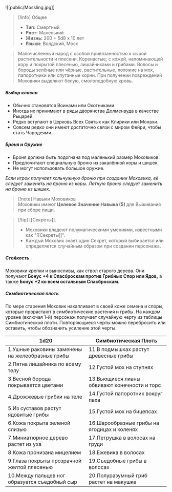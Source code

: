 ![[public/Mossling.jpg]]

>[!info] Общее
>- **Тип:** Смертный
>- **Рост:** Маленький
>- **Жизнь:** 200 + 5d8 x 10 лет
>- **Языки:** Волдский, Мосс


> Малочисленный народ с особой привязанностью к сырой растительности и плесени. 
> Коренастые; с кожей, напоминающей кору и покрытой плесенью, лишайниками и грибами. 
> Волосы и бороды зелёные или чёрные, растительные, похожие на мох, папоротники или спутанные корни. 
> При получении повреждений Моховики выделяют белую, смолоподобную кровь.

##### Выбор класса  
- Обычно становятся Воинами или Охотниками. 
- Иногда их принимают в ряды дворянства Долменвуда в качестве Рыцарей.
- Редко вступают в Церковь Всех Святых как Клирики или Монахи. 
- Совсем редко они имеют достаточно связи с миром Фейри, чтобы стать Чародеями.

##### Броня и Оружие  
- Броня должна быть подогнана под маленький размер Моховиков. 
- Предпочитают специальную броню из закалённой коры и шишек.
- Не могут использовать большое оружие. 

*Если игрок получает кольчужную броню при создании Моховика, её следует заменить на броню из коры. 
Латную броню следует заменить на броню из шишек.*

>[!note] Навыки Моховиков  
> Моховики имеют **Целевое Значение Навыка (5)** для Выживания при сборе пищи. 

>[!tip] [[Секреты]].
>- Моховики владеют полумагическими умениями, известными как "[[Секреты]]". 
>- Каждый Моховик знает один Секрет, который выбирается или определяется случайным образом при создании персонажа.

##### Стойкость  
Моховики крепки и выносливы, как ствол старого дерева.
Они получают **Бонус +4 к Спасброскам против Грибных Спор или Ядов,** а также **Бонус +2 ко всем остальным Спасброскам**.

##### Симбиотическая плоть  
По мере старения Моховик накапливает в своей коже семена и споры, которые прорастают в симбиотические растения и грибы. 
На каждом уровне (включая 1-й) персонаж получает случайную черту из таблицы Симбиотической плоти. 
Повторяющиеся черты можно перебросить или оставить, чтобы обозначить усиление этой черты.

| 1d20                                            | Симбиотическая Плоть                         |
| ----------------------------------------------- | -------------------------------------------- |
| 1.Ушные раковины заменены на желеобразные грибы | 11.В подмышках растут древесные грибы        |
| 2.Пятна лишайника по всему телу                 | 12.Густой мох на ступнях                     |
| 3.Весной борода покрывается цветами             | 13.Вьющиеся лианы обвивают конечности и торс |
| 4.Дрожжевые грибки на теле                      | 14.Густой папоротник вокруг паха             |
| 5.Из суставов растут ядовитые грибы             | 15.Густой мох на бицепсах                    |
| 6.Кожа покрыта зеленой слизью                   | 16.Шарообразные грибы на ягодицах и коленях  |
| 7.Миниатюрное дерево растет из уха              | 17.Петрушка в волосах на груди               |
| 8.Кожа пронизана мицелием                       | 18.Ежевика в волосах                         |
| 9.Глаза покрыты прозрачной желтой плесенью      | 19.Съедобные грибы в волосах                 |
| 10.Между пальцев ног образуется съедобный сыр   | 20.Полуразумный гриб растет на макушке       |
